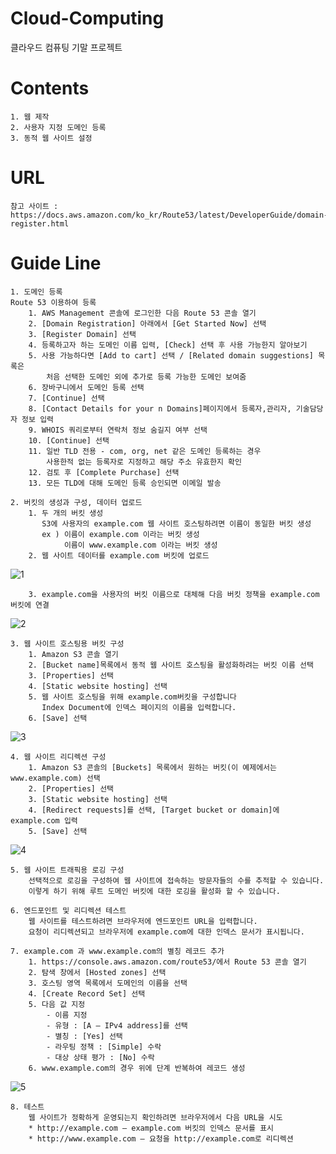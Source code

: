 # Cloud-Computing
클라우드 컴퓨팅 기말 프로젝트

# Contents
    1. 웹 제작
    2. 사용자 지정 도메인 등록
    3. 동적 웹 사이트 설정

# URL
    참고 사이트 : https://docs.aws.amazon.com/ko_kr/Route53/latest/DeveloperGuide/domain-register.html

# Guide Line
    1. 도메인 등록
    Route 53 이용하여 등록
        1. AWS Management 콘솔에 로그인한 다음 Route 53 콘솔 열기
        2. [Domain Registration] 아래에서 [Get Started Now] 선택
        3. [Register Domain] 선택
        4. 등록하고자 하는 도메인 이름 입력, [Check] 선택 후 사용 가능한지 알아보기
        5. 사용 가능하다면 [Add to cart] 선택 / [Related domain suggestions] 목록은
            처음 선택한 도메인 외에 추가로 등록 가능한 도메인 보여줌
        6. 장바구니에서 도메인 등록 선택
        7. [Continue] 선택
        8. [Contact Details for your n Domains]페이지에서 등록자,관리자, 기술담당자 정보 입력
        9. WHOIS 쿼리로부터 연락처 정보 숨길지 여부 선택
        10. [Continue] 선택
        11. 일반 TLD 전용 - com, org, net 같은 도메인 등록하는 경우
            사용한적 없는 등록자로 지정하고 해당 주소 유효한지 확인
        12. 검토 후 [Complete Purchase] 선택
        13. 모든 TLD에 대해 도메인 등록 승인되면 이메일 발송
    
    2. 버킷의 생성과 구성, 데이터 업로드
        1. 두 개의 버킷 생성
           S3에 사용자의 example.com 웹 사이트 호스팅하려면 이름이 동일한 버킷 생성
           ex ) 이름이 example.com 이라는 버킷 생성
                이름이 www.example.com 이라는 버킷 생성
        2. 웹 사이트 데이터를 example.com 버킷에 업로드 
   ![1](https://user-images.githubusercontent.com/45090202/49733223-48cd3e00-fcc4-11e8-943e-748ecc523227.PNG)
   
        3. example.com을 사용자의 버킷 이름으로 대체해 다음 버킷 정책을 example.com버킷에 연결
   ![2](https://user-images.githubusercontent.com/45090202/49733610-4c14f980-fcc5-11e8-9fb8-2b42af327b8b.PNG)
    
    3. 웹 사이트 호스팅용 버킷 구성
        1. Amazon S3 콘솔 열기
        2. [Bucket name]목록에서 동적 웹 사이트 호스팅을 활성화하려는 버킷 이름 선택
        3. [Properties] 선택
        4. [Static website hosting] 선택
        5. 웹 사이트 호스팅을 위해 example.com버킷을 구성합니다
           Index Document에 인덱스 페이지의 이름을 입력합니다.
        6. [Save] 선택
   ![3](https://user-images.githubusercontent.com/45090202/49733810-d8bfb780-fcc5-11e8-9598-006f0685a1dc.PNG)

    4. 웹 사이트 리디렉션 구성
        1. Amazon S3 콘솔의 [Buckets] 목록에서 원하는 버킷(이 예제에서는 www.example.com) 선택
        2. [Properties] 선택
        3. [Static website hosting] 선택
        4. [Redirect requests]를 선택, [Target bucket or domain]에 example.com 입력
        5. [Save] 선택
   ![4](https://user-images.githubusercontent.com/45090202/49734017-5d123a80-fcc6-11e8-8f80-ce606f0f30aa.PNG)
   
    5. 웹 사이트 트래픽용 로깅 구성
        선택적으로 로깅을 구성하여 웹 사이트에 접속하는 방문자들의 수를 추적할 수 있습니다. 
        이렇게 하기 위해 루트 도메인 버킷에 대한 로깅을 활성화 할 수 있습니다.
        
    6. 엔드포인트 및 리디렉션 테스트
        웹 사이트를 테스트하려면 브라우저에 엔드포인트 URL을 입력합니다. 
        요청이 리디렉션되고 브라우저에 example.com에 대한 인덱스 문서가 표시됩니다.
        
    7. example.com 과 www.example.com의 별칭 레코드 추가
        1. https://console.aws.amazon.com/route53/에서 Route 53 콘솔 열기
        2. 탐색 창에서 [Hosted zones] 선택
        3. 호스팅 영역 목록에서 도메인의 이름을 선택
        4. [Create Record Set] 선택
        5. 다음 값 지정 
            - 이름 지정
            - 유형 : [A – IPv4 address]를 선택
            - 별칭 : [Yes] 선택
            - 라우팅 정책 : [Simple] 수락
            - 대상 상태 평가 : [No] 수락
        6. www.example.com의 경우 위에 단계 반복하여 레코드 생성
   ![5](https://user-images.githubusercontent.com/45090202/49734266-15d87980-fcc7-11e8-9b41-8b40d3461e2d.PNG)
   
    8. 테스트
        웹 사이트가 정확하게 운영되는지 확인하려면 브라우저에서 다음 URL을 시도
        * http://example.com – example.com 버킷의 인덱스 문서를 표시
        * http://www.example.com – 요청을 http://example.com로 리디렉션
        

   


